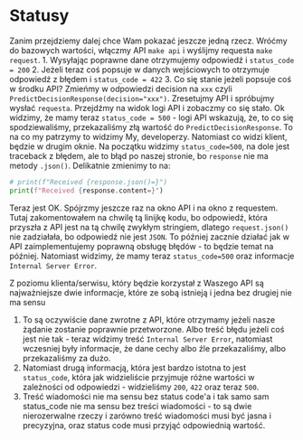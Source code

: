 # Statusy

Zanim przejdziemy dalej chce Wam pokazać jeszcze jedną rzecz. Wróćmy do bazowych wartości, włączmy API `make api` i wyślijmy requesta `make request`.
	1. Wysyłając poprawne dane otrzymujemy odpowiedź i `status_code = 200`
	2. Jeżeli teraz coś popsuje w danych wejściowych to otrzymuje odpowiedź z błędem i `status_code = 422`
	3. Co się stanie jeżeli popsuje coś w środku API? Zmieńmy w odpowiedzi decision na `xxx` czyli `PredictDecisionResponse(decision="xxx")`. Zresetujmy API i spróbujmy wysłać `requesta`. Przejdźmy na widok logi API i zobaczmy co się stało. Ok widzimy, że mamy teraz `status_code = 500` - logi API wskazują, że, to co się spodziewaliśmy, przekazaliśmy złą wartość do `PredictDecisionResponse`. To na co my patrzymy to widzimy My, developerzy. Natomiast co widzi klient, będzie w drugim oknie. Na początku widzimy `status_code=500`, na dole jest traceback z błędem, ale to błąd po naszej stronie, bo `response` nie ma metody `.json()`. Delikatnie zmienimy to na:

```python
# print(f"Received {response.json()=}")  
print(f"Received {response.content=}")
```

Teraz jest OK. Spójrzmy jeszcze raz na okno API i na okno z requestem. Tutaj zakomentowałem na chwilę tą linijkę kodu, bo odpowiedź, która przyszła z API jest na tą chwilę zwykłym stringiem, dlatego `request.json()` nie zadziałała, bo odpowiedź nie jest `JSON`. To później zacznie działać jak w API zaimplementujemy poprawną obsługę błędów - to będzie temat na później. Natomiast widzimy, że mamy teraz `status_code=500` oraz informacje `Internal Server Error`. 

Z poziomu klienta/serwisu, który będzie korzystał z Waszego API są najważniejsze dwie informacje, które ze sobą istnieją i jedna bez drugiej nie ma sensu
1. To są oczywiście dane zwrotne z API, które otrzymamy jeżeli nasze żądanie zostanie poprawnie przetworzone. Albo treść błędu jeżeli coś jest nie tak - teraz widzimy treść `Internal Server Error`, natomiast wczesniej były informacje, że dane cechy albo źle przekazaliśmy, albo przekazaliśmy za dużo.
2. Natomiast drugą informacją, która jest bardzo istotna to jest `status_code`, która jak widzieliście przyjmuje różne wartości w zależności od odpowiedzi - widzieliśmy `200`, `422` oraz teraz `500`. 
3. Treść wiadomości nie ma sensu bez status code'a i tak samo sam status_code nie ma sensu bez treści wiadomości - to są dwie nierozerwalne rzeczy i zarówno treść wiadomości musi być jasna i precyzyjna, oraz status code musi przyjąć odpowiednią wartość.